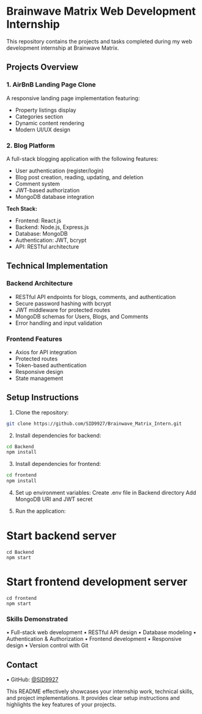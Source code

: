 # Brainwave Matrix Web Development Internship

This repository contains the projects and tasks completed during my web development internship at Brainwave Matrix.

## Projects Overview

### 1. AirBnB Landing Page Clone
A responsive landing page implementation featuring:
- Property listings display
- Categories section
- Dynamic content rendering
- Modern UI/UX design
  
### 2. Blog Platform
A full-stack blogging application with the following features:
- User authentication (register/login)
- Blog post creation, reading, updating, and deletion
- Comment system
- JWT-based authorization
- MongoDB database integration

**Tech Stack:**
- Frontend: React.js
- Backend: Node.js, Express.js
- Database: MongoDB
- Authentication: JWT, bcrypt
- API: RESTful architecture

## Technical Implementation

### Backend Architecture
- RESTful API endpoints for blogs, comments, and authentication
- Secure password hashing with bcrypt
- JWT middleware for protected routes
- MongoDB schemas for Users, Blogs, and Comments
- Error handling and input validation

### Frontend Features
- Axios for API integration
- Protected routes
- Token-based authentication
- Responsive design
- State management

## Setup Instructions

1. Clone the repository:
```bash
git clone https://github.com/SID9927/Brainwave_Matrix_Intern.git
```

2. Install dependencies for backend:
```bash
cd Backend
npm install
```

3. Install dependencies for frontend:
```bash
cd frontend
npm install
```
4. Set up environment variables:
Create .env file in Backend directory
Add MongoDB URI and JWT secret

5. Run the application:

# Start backend server
```
cd Backend
npm start
```

# Start frontend development server
```
cd frontend
npm start
```
### Skills Demonstrated
• Full-stack web development
• RESTful API design
• Database modeling
• Authentication & Authorization
• Frontend development
• Responsive design
• Version control with Git

## Contact
• GitHub: [@SID9927](https://github.com/SID9927)

This README effectively showcases your internship work, technical skills, and project implementations. It provides clear setup instructions and highlights the key features of your projects.

